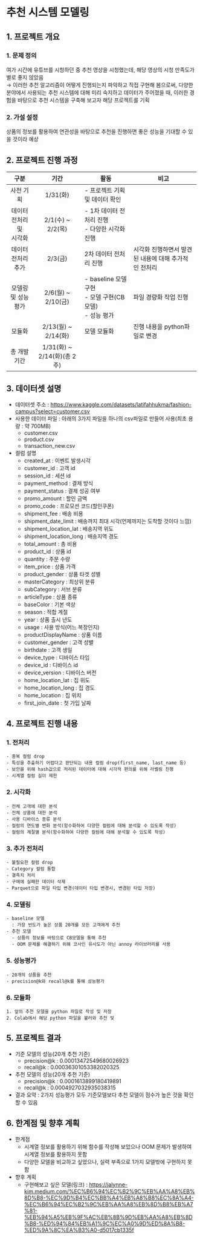 # 추천 시스템 모델링
## 1. 프로젝트 개요
  ### 1. 문제 정의
  여가 시간에 유튜브를 시청하던 중 추천 영상을 시청했는데, 해당 영상의 시청 만족도가 별로 좋지 않았음 <br> 
  → 이러한 추천 알고리즘이 어떻게 진행되는지 파악하고 직접 구현해 봄으로써, 다양한 분야에서 사용되는 추천 시스템에 대해 미리 숙지하고 데이터가 주어졌을 때, 이러한 경험을 바탕으로 추천 시스템을 구축해 보고자 해당 프로젝트를 기획
  ### 2. 가설 설정
  상품의 정보를 활용하여 연관성을 바탕으로 추천을 진행하면 좋은 성능을 기대할 수 있을 것이라 예상
## 2. 프로젝트 진행 과정
  |구분|기간|활동|비고|
  |:---:|:---:|---|---|
  |사전 기획|1/31(화)|- 프로젝트 기획 및 데이터 확인||
  |데이터 전처리 및 <br> 시각화|2/1(수) ~ 2/2(목)|- 1차 데이터 전처리 진행 <br> - 다양한 시각화 진행||
  |데이터 전처리 추가 |2/3(금)|2차 데이터 전처리 진행|시각화 진행하면서 발견된 내용에 대해 추가적인 전처리|
  |모델링 및 성능 평가|2/6(월) ~ 2/10(금)|- baseline 모델 구현 <br> - 모델 구현(CB모델) <br> - 성능 평가|파일 경량화 작업 진행|
  |모듈화|2/13(월) ~ 2/14(화)|모델 모듈화|진행 내용을 python파일로 변경|
  |총 개발기간|1/31(화) ~ 2/14(화)(총 2주)|||
## 3. 데이터셋 설명
  - 데이터셋 주소 : https://www.kaggle.com/datasets/latifahhukma/fashion-campus?select=customer.csv
  - 사용한 데이터 파일
    : 아래의 3가지 파일을 하나의 csv파일로 만들어 사용(최초 용량 : 약 700MB)
    - customer.csv
    - product.csv
    - transaction_new.csv <br>
  - 컬럼 설명
    - created_at : 이벤트 발생시각
    - customer_id : 고객 id
    - session_id : 세션 id
    - payment_method : 결제 방식
    - payment_status : 결제 성공 여부
    - promo_amount : 할인 금액
    - promo_code : 프로모션 코드(할인쿠폰)
    - shipment_fee : 배송 비용
    - shipment_date_limit : 배송까지 최대 시각(언제까지는 도착할 것이다 느낌)
    - shipment_location_lat : 배송지역 위도
    - shipment_location_long : 배송지역 경도
    - total_amount : 총 비용
    - product_id : 상품 id
    - quantity : 주문 수량
    - item_price : 상품 가격
    - product_gender : 상품 타겟 성별
    - masterCategory : 최상위 분류
    - subCategory : 서브 분류
    - articleType : 상품 종류
    - baseColor : 기본 색상
    - season : 적합 계절
    - year : 상품 출시 년도
    - usage : 사용 방식(어느 복장인지)
    - productDisplayName : 상품 이름
    - customer_gender : 고객 성별
    - birthdate : 고객 생일
    - device_type : 디바이스 타입
    - device_id : 디바이스 id
    - device_version : 디바이스 버전
    - home_location_lat : 집 위도
    - home_location_long : 집 경도
    - home_location : 집 위치
    - first_join_date : 첫 가입 날짜
## 4. 프로젝트 진행 내용
  ### 1. 전처리
    - 중복 컬럼 drop
    - 특성을 추출하기 어렵다고 판단되는 내용 컬럼 drop(first_name, last_name 등)
    - 보안을 위해 hash값으로 처리된 데이터에 대해 시각적 편의를 위해 라벨링 진행
    - 시계엘 컬럼 길이 제한
  ### 2. 시각화
    - 전체 고객에 대한 분석
    - 전체 상품에 대한 분석
    - 사용 디바이스 종류 분석
    - 컬럼의 연도별 변화 분석(함수화하여 다양한 컬럼에 대해 분석할 수 있도록 작성)
    - 컬럼의 계절별 분석(함수화하여 다양한 컬럼에 대해 분석할 수 있도록 작성)
  ### 3. 추가 전처리
    - 불필요한 컬럼 drop
    - Category 컬럼 통합
    - 결측치 처리
    - 구매에 실패한 데이터 삭제
    - Parquet으로 파일 타입 변경(데이터 타입 변경시, 변경된 타입 저장)
  ### 4. 모델링
    - baseline 모델
      : 가장 빈도가 높은 상품 20개를 모든 고객에게 추천
    - 추천 모델
      - 상품의 정보를 바탕으로 CB모델을 통해 추천
      - OOM 문제를 해결하기 위해 코사인 유사도가 아닌 annoy 라이브러리를 사용
  ### 5. 성능평가
    - 20개의 상품을 추천
    - precision@k와 recall@k를 통해 성능평가
  ### 6. 모듈화
    1. 앞의 추천 모델을 python 파일로 작성 및 저장
    2. Colab에서 해당 python 파일을 불러와 추천 및 
## 5. 프로젝트 결과
  - 기준 모델의 성능(20개 추천 기준)
    - precision@k : 0.00013472549680026923
    - recall@k : 0.00036301053382020325
  - 추천 모델의 성능(20개 추천 기준)
    - precision@k : 0.0001613899180419891
    - recall@k : 0.0004927032935038315
  - 결과 요약
    : 2가지 성능평가 모두 기준모델보다 추천 모델이 점수가 높은 것을 확인할 수 있음
## 6. 한계점 및 향후 계획
  - 한계점
    - 시계열 정보를 활용하기 위해 함수를 작성해 보았으나 OOM 문제가 발생하여 시계열 정보를 활용하지 못함
    - 다양한 모델을 비교하고 싶었으나, 실력 부족으로 1가지 모델밖에 구현하지 못함
  - 향후 계획
    - 구현해보고 싶은 모델(링크) : https://jalynne-kim.medium.com/%EC%B6%94%EC%B2%9C%EB%AA%A8%EB%8D%B8-%EC%9D%B4%EC%BB%A4%EB%A8%B8%EC%8A%A4-%EC%B6%94%EC%B2%9C%EB%AA%A8%EB%8D%B8%EB%A7%81-%EB%94%A5%EB%9F%AC%EB%8B%9D%EB%AA%A8%EB%8D%B8-%ED%94%84%EB%A1%9C%EC%A0%9D%ED%8A%B8-%ED%9A%8C%EA%B3%A0-d5017cb1335f
